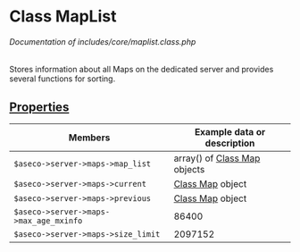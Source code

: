 # Class MapList
###### Documentation of includes/core/maplist.class.php

Stores information about all Maps on the dedicated server and provides several functions for sorting.



## [Properties](_#Properties)


| Members								| Example data or description
|-----------------------------------------------------------------------|----------------------------
| `$aseco->server->maps->map_list`					| array() of [Class Map](/Development/Classes/Map.php) objects
| `$aseco->server->maps->current`					| [Class Map](/Development/Classes/Map.php) object
| `$aseco->server->maps->previous`					| [Class Map](/Development/Classes/Map.php) object
| `$aseco->server->maps->max_age_mxinfo`				| 86400
| `$aseco->server->maps->size_limit`					| 2097152
